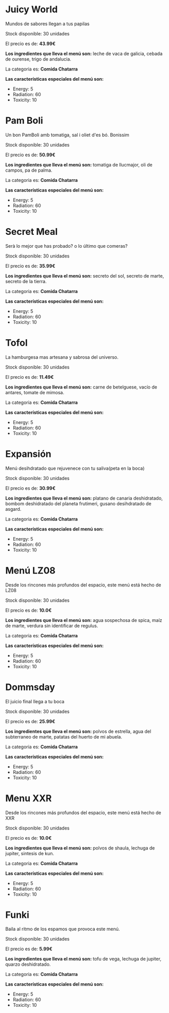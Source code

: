 

# Juicy World

Mundos de sabores llegan a tus papilas

Stock disponible: 30 unidades

El precio es de: **43.99€**

**Los ingredientes que lleva el menú son:** leche de vaca de galicia, cebada de ourense, trigo de andalucia.

La categoria es: **Comida Chatarra**

**Las características especiales del menú son:** 
- Energy: 5
- Radiation: 60
- Toxicity: 10


# Pam Boli

Un bon PamBoli amb tomatiga, sal i oliet d'es bó. Bonissim

Stock disponible: 30 unidades

El precio es de: **50.99€**

**Los ingredientes que lleva el menú son:** tomatiga de llucmajor, oli de campos, pa de palma.

La categoria es: **Comida Chatarra**

**Las características especiales del menú son:** 
- Energy: 5
- Radiation: 60
- Toxicity: 10


# Secret Meal

Serà lo mejor que has probado? o lo último que comeras?

Stock disponible: 30 unidades

El precio es de: **35.99€**

**Los ingredientes que lleva el menú son:** secreto del sol, secreto de marte, secreto de la tierra.

La categoria es: **Comida Chatarra**

**Las características especiales del menú son:** 
- Energy: 5
- Radiation: 60
- Toxicity: 10


# Tofol

La hamburgesa mas artesana y sabrosa del universo.

Stock disponible: 30 unidades

El precio es de: **11.49€**

**Los ingredientes que lleva el menú son:** carne de betelguese, vacío de antares, tomate de mimosa.

La categoria es: **Comida Chatarra**

**Las características especiales del menú son:** 
- Energy: 5
- Radiation: 60
- Toxicity: 10


# Expansión

Menú desihdratado que rejuvenece con tu saliva(peta en la boca)

Stock disponible: 30 unidades

El precio es de: **30.99€**

**Los ingredientes que lleva el menú son:** platano de canaria deshidratado, bombom deshidratado del planeta frutimeri, gusano desihdratado de asgard.

La categoria es: **Comida Chatarra**

**Las características especiales del menú son:** 
- Energy: 5
- Radiation: 60
- Toxicity: 10


# Menú LZ08

Desde los rincones más profundos del espacio, este menú está hecho de LZ08

Stock disponible: 30 unidades

El precio es de: **10.0€**

**Los ingredientes que lleva el menú son:** agua sospechosa de spica, maíz de marte, verdura sin identificar de regulus.

La categoria es: **Comida Chatarra**

**Las características especiales del menú son:** 
- Energy: 5
- Radiation: 60
- Toxicity: 10


# Dommsday

El juicio final llega a tu boca

Stock disponible: 30 unidades

El precio es de: **25.99€**

**Los ingredientes que lleva el menú son:** polvos de estrella, agua del subterraneo de marte, patatas del huerto de mi abuela.

La categoria es: **Comida Chatarra**

**Las características especiales del menú son:** 
- Energy: 5
- Radiation: 60
- Toxicity: 10


# Menu XXR

Desde los rincones más profundos del espacio, este menú está hecho de XXR

Stock disponible: 30 unidades

El precio es de: **10.0€**

**Los ingredientes que lleva el menú son:** polvos de shaula, lechuga de jupiter, sintesis de kun.

La categoria es: **Comida Chatarra**

**Las características especiales del menú son:** 
- Energy: 5
- Radiation: 60
- Toxicity: 10


# Funki

Baila al ritmo de los espamos que provoca este menú.

Stock disponible: 30 unidades

El precio es de: **5.99€**

**Los ingredientes que lleva el menú son:** tofu de vega, lechuga de jupiter, quarzo deshidratado.

La categoria es: **Comida Chatarra**

**Las características especiales del menú son:** 
- Energy: 5
- Radiation: 60
- Toxicity: 10
